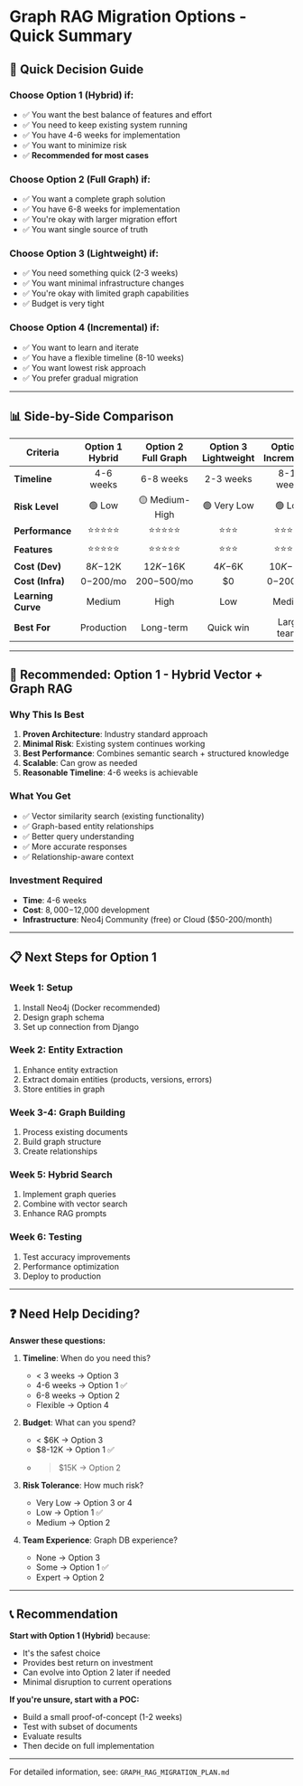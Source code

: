 # Graph RAG Migration Options - Quick Summary

## 🎯 Quick Decision Guide

### Choose Option 1 (Hybrid) if:
- ✅ You want the best balance of features and effort
- ✅ You need to keep existing system running
- ✅ You have 4-6 weeks for implementation
- ✅ You want to minimize risk
- ✅ **Recommended for most cases**

### Choose Option 2 (Full Graph) if:
- ✅ You want a complete graph solution
- ✅ You have 6-8 weeks for implementation
- ✅ You're okay with larger migration effort
- ✅ You want single source of truth

### Choose Option 3 (Lightweight) if:
- ✅ You need something quick (2-3 weeks)
- ✅ You want minimal infrastructure changes
- ✅ You're okay with limited graph capabilities
- ✅ Budget is very tight

### Choose Option 4 (Incremental) if:
- ✅ You want to learn and iterate
- ✅ You have a flexible timeline (8-10 weeks)
- ✅ You want lowest risk approach
- ✅ You prefer gradual migration

---

## 📊 Side-by-Side Comparison

| Criteria | Option 1<br>Hybrid | Option 2<br>Full Graph | Option 3<br>Lightweight | Option 4<br>Incremental |
|----------|:-----------------:|:---------------------:|:----------------------:|:---------------------:|
| **Timeline** | 4-6 weeks | 6-8 weeks | 2-3 weeks | 8-10 weeks |
| **Risk Level** | 🟢 Low | 🟡 Medium-High | 🟢 Very Low | 🟢 Low |
| **Performance** | ⭐⭐⭐⭐⭐ | ⭐⭐⭐⭐⭐ | ⭐⭐⭐ | ⭐⭐⭐⭐⭐ |
| **Features** | ⭐⭐⭐⭐⭐ | ⭐⭐⭐⭐⭐ | ⭐⭐⭐ | ⭐⭐⭐⭐⭐ |
| **Cost (Dev)** | $8K-$12K | $12K-$16K | $4K-$6K | $10K-$15K |
| **Cost (Infra)** | $0-$200/mo | $200-$500/mo | $0 | $0-$200/mo |
| **Learning Curve** | Medium | High | Low | Medium |
| **Best For** | Production | Long-term | Quick win | Large teams |

---

## 🚀 Recommended: Option 1 - Hybrid Vector + Graph RAG

### Why This Is Best

1. **Proven Architecture**: Industry standard approach
2. **Minimal Risk**: Existing system continues working
3. **Best Performance**: Combines semantic search + structured knowledge
4. **Scalable**: Can grow as needed
5. **Reasonable Timeline**: 4-6 weeks is achievable

### What You Get

- ✅ Vector similarity search (existing functionality)
- ✅ Graph-based entity relationships
- ✅ Better query understanding
- ✅ More accurate responses
- ✅ Relationship-aware context

### Investment Required

- **Time**: 4-6 weeks
- **Cost**: $8,000-$12,000 development
- **Infrastructure**: Neo4j Community (free) or Cloud ($50-200/month)

---

## 📋 Next Steps for Option 1

### Week 1: Setup
1. Install Neo4j (Docker recommended)
2. Design graph schema
3. Set up connection from Django

### Week 2: Entity Extraction
1. Enhance entity extraction
2. Extract domain entities (products, versions, errors)
3. Store entities in graph

### Week 3-4: Graph Building
1. Process existing documents
2. Build graph structure
3. Create relationships

### Week 5: Hybrid Search
1. Implement graph queries
2. Combine with vector search
3. Enhance RAG prompts

### Week 6: Testing
1. Test accuracy improvements
2. Performance optimization
3. Deploy to production

---

## ❓ Need Help Deciding?

**Answer these questions:**

1. **Timeline**: When do you need this?
   - < 3 weeks → Option 3
   - 4-6 weeks → Option 1 ✅
   - 6-8 weeks → Option 2
   - Flexible → Option 4

2. **Budget**: What can you spend?
   - < $6K → Option 3
   - $8-12K → Option 1 ✅
   - > $15K → Option 2

3. **Risk Tolerance**: How much risk?
   - Very Low → Option 3 or 4
   - Low → Option 1 ✅
   - Medium → Option 2

4. **Team Experience**: Graph DB experience?
   - None → Option 3
   - Some → Option 1 ✅
   - Expert → Option 2

---

## 📞 Recommendation

**Start with Option 1 (Hybrid)** because:
- It's the safest choice
- Provides best return on investment
- Can evolve into Option 2 later if needed
- Minimal disruption to current operations

**If you're unsure, start with a POC:**
- Build a small proof-of-concept (1-2 weeks)
- Test with subset of documents
- Evaluate results
- Then decide on full implementation

---

For detailed information, see: `GRAPH_RAG_MIGRATION_PLAN.md`

